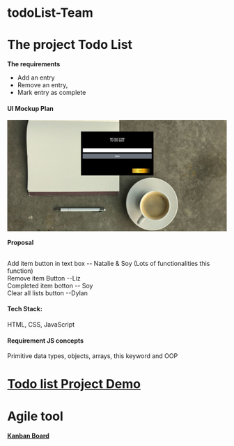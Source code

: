 # todoList-Team

<h1>The project Todo List </h1>

<strong>The requirements </strong>
<ul>
 <li>Add an entry </li>
  <li>Remove an entry, </li>
  <li>Mark entry as complete</li>
</ul>




<h4>UI Mockup Plan </h4>

<img src="https://github.com/rkdudkey/todoList-Team/blob/main/UI-Final.JPG">


<strong>Proposal </strong> </br></br>

Add item button in text box -- Natalie  & Soy (Lots of functionalities this function)  </br>
Remove item Button --Liz</br>
Completed item botton -- Soy </br>
Clear all lists button --Dylan </br>
 

<h4>Tech Stack:</h4>

HTML, CSS, JavaScript

<h4> Requirement JS concepts </h4>

Primitive data types, objects, arrays, this keyword and OOP

<h1><a href="https://rkdudkey.github.io/todoList-Team/">Todo list Project Demo</a></h1>

<h1> Agile tool <Trello Kanban Board> </h1>
 <h4><a href="https://trello.com/b/9cUYq9mF/todo-list">Kanban Board</a></h4>
 
 
